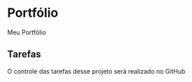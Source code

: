 # Portfólio
Meu Portfólio

## Tarefas

O controle das tarefas desse projeto será realizado no GitHub
